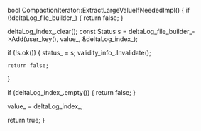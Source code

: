 
bool CompactionIterator::ExtractLargeValueIfNeededImpl() {
  if (!deltaLog_file_builder_) {
    return false;
  }

  deltaLog_index_.clear();
  const Status s = deltaLog_file_builder_->Add(user_key(), value_, &deltaLog_index_);

  if (!s.ok()) {
    status_ = s;
    validity_info_.Invalidate();

    return false;
  }

  if (deltaLog_index_.empty()) {
    return false;
  }

  value_ = deltaLog_index_;

  return true;
}